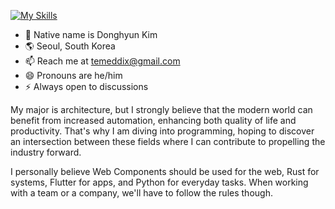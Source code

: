 [![My Skills](https://skillicons.dev/icons?i=git,github,vscode,js,ts,html,css,nodejs,svelte,vite,azure,python,cs,flutter,rust,ps,ai,blender,sketchup,threejs,aws,postgres,django,docker,java,spring,cpp,react)](https://skillicons.dev)

- 🪪 Native name is Donghyun Kim
- 🌎 Seoul, South Korea
- 📫 Reach me at temeddix@gmail.com
- 😄 Pronouns are he/him
- ⚡ Always open to discussions

My major is architecture, but I strongly believe that the modern world can benefit from increased automation, enhancing both quality of life and productivity. That's why I am diving into programming, hoping to discover an intersection between these fields where I can contribute to propelling the industry forward.

I personally believe Web Components should be used for the web, Rust for systems, Flutter for apps, and Python for everyday tasks. When working with a team or a company, we'll have to follow the rules though.
